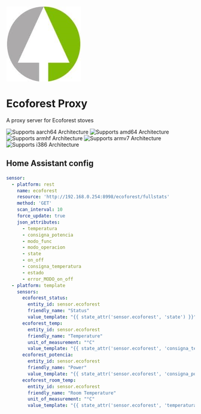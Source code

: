 ![Logo][logo]

# Ecoforest Proxy
A proxy server for Ecoforest stoves

![Supports aarch64 Architecture][aarch64-shield] ![Supports amd64 Architecture][amd64-shield] ![Supports armhf Architecture][armhf-shield] ![Supports armv7 Architecture][armv7-shield] ![Supports i386 Architecture][i386-shield]

## Home Assistant config

```yaml
sensor:
  - platform: rest
    name: ecoforest
    resource: 'http://192.168.0.254:8998/ecoforest/fullstats'
    method: 'GET'
    scan_interval: 10
    force_update: true
    json_attributes:
      - temperatura
      - consigna_potencia
      - modo_func
      - modo_operacion
      - state
      - on_off
      - consigna_temperatura
      - estado
      - error_MODO_on_off
  - platform: template
    sensors:
      ecoforest_status:
        entity_id: sensor.ecoforest
        friendly_name: "Status"
        value_template: "{{ state_attr('sensor.ecoforest', 'state') }}"
      ecoforest_temp:
        entity_id: sensor.ecoforest
        friendly_name: "Temperature"
        unit_of_measurement: "°C"
        value_template: "{{ state_attr('sensor.ecoforest', 'consigna_temperatura') }}"
      ecoforest_potencia:
        entity_id: sensor.ecoforest
        friendly_name: "Power"
        value_template: "{{ state_attr('sensor.ecoforest', 'consigna_potencia') }}"
      ecoforest_room_temp:
        entity_id: sensor.ecoforest
        friendly_name: "Room Temperature"
        unit_of_measurement: "°C"
        value_template: "{{ state_attr('sensor.ecoforest', 'temperatura') }}"
```

[logo]: https://github.com/joseal/hassio-addons/raw/master/ecoforest-proxy/icon.png
[aarch64-shield]: https://img.shields.io/badge/aarch64-yes-green.svg
[amd64-shield]: https://img.shields.io/badge/amd64-yes-green.svg
[armhf-shield]: https://img.shields.io/badge/armhf-yes-green.svg
[armv7-shield]: https://img.shields.io/badge/armv7-yes-green.svg
[i386-shield]: https://img.shields.io/badge/i386-yes-green.svg